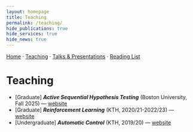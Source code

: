```yaml
---
layout: homepage
title: Teaching
permalink: /teaching/
hide_publications: true
hide_services: true
hide_news: true
---
```


<nav class="subnav"><a href="/">Home</a> · <a href="/teaching/">Teaching</a> · <a href="/talks/">Talks & Presentations</a> · <a href="/reading/">Reading List</a></nav>

# Teaching
- [Graduate] ***Active Sequential Hypothesis Testing*** (Boston University, Fall 2025) — [website](https://sites.google.com/view/asht2025/home)
- [Graduate] ***Reinforcement Learning*** (KTH, 2020/21-2022/23) — [website](https://www.kth.se/student/kurser/kurs/EL2805?l=en)
- [Undergraduate] ***Automatic Control*** (KTH, 2019/20) — [website](https://www.kth.se/student/kurser/kurs/EL1000?l=en)